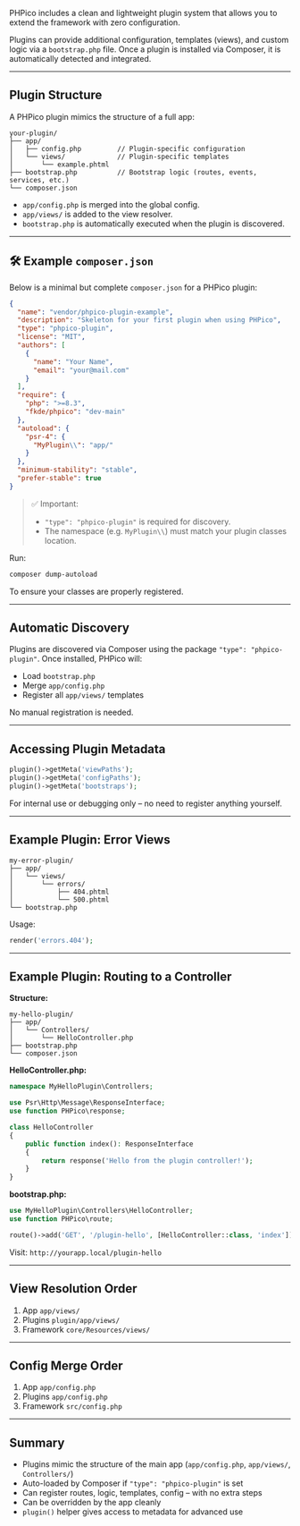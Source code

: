 PHPico includes a clean and lightweight plugin system that allows you to extend the framework with zero configuration.

Plugins can provide additional configuration, templates (views), and custom logic via a `bootstrap.php` file. Once a plugin is installed via Composer, it is automatically detected and integrated.

---

## Plugin Structure

A PHPico plugin mimics the structure of a full app:

```
your-plugin/
├── app/
│   ├── config.php         // Plugin-specific configuration
│   └── views/             // Plugin-specific templates
│       └── example.phtml
├── bootstrap.php          // Bootstrap logic (routes, events, services, etc.)
└── composer.json
```

- `app/config.php` is merged into the global config.
- `app/views/` is added to the view resolver.
- `bootstrap.php` is automatically executed when the plugin is discovered.

---

## 🛠 Example `composer.json`

Below is a minimal but complete `composer.json` for a PHPico plugin:

```json
{
  "name": "vendor/phpico-plugin-example",
  "description": "Skeleton for your first plugin when using PHPico",
  "type": "phpico-plugin",
  "license": "MIT",
  "authors": [
    {
      "name": "Your Name",
      "email": "your@mail.com"
    }
  ],
  "require": {
    "php": ">=8.3",
    "fkde/phpico": "dev-main"
  },
  "autoload": {
    "psr-4": {
      "MyPlugin\\": "app/"
    }
  },
  "minimum-stability": "stable",
  "prefer-stable": true
}
```

> ✅ Important:
> - `"type": "phpico-plugin"` is required for discovery.
> - The namespace (e.g. `MyPlugin\\`) must match your plugin classes location.

Run:

```bash
composer dump-autoload
```

To ensure your classes are properly registered.

---

## Automatic Discovery

Plugins are discovered via Composer using the package `"type": "phpico-plugin"`. Once installed, PHPico will:

- Load `bootstrap.php`
- Merge `app/config.php`
- Register all `app/views/` templates

No manual registration is needed.

---

## Accessing Plugin Metadata

```php
plugin()->getMeta('viewPaths');
plugin()->getMeta('configPaths');
plugin()->getMeta('bootstraps');
```

For internal use or debugging only – no need to register anything yourself.

---

## Example Plugin: Error Views

```plaintext
my-error-plugin/
├── app/
│   └── views/
│       └── errors/
│           ├── 404.phtml
│           └── 500.phtml
└── bootstrap.php
```

Usage:

```php
render('errors.404');
```

---

## Example Plugin: Routing to a Controller

**Structure:**

```
my-hello-plugin/
├── app/
│   └── Controllers/
│       └── HelloController.php
├── bootstrap.php
└── composer.json
```

**HelloController.php:**

```php
namespace MyHelloPlugin\Controllers;

use Psr\Http\Message\ResponseInterface;
use function PHPico\response;

class HelloController
{
    public function index(): ResponseInterface
    {
        return response('Hello from the plugin controller!');
    }
}
```

**bootstrap.php:**

```php
use MyHelloPlugin\Controllers\HelloController;
use function PHPico\route;

route()->add('GET', '/plugin-hello', [HelloController::class, 'index']);
```

Visit: `http://yourapp.local/plugin-hello`

---

## View Resolution Order

1. App `app/views/`
2. Plugins `plugin/app/views/`
3. Framework `core/Resources/views/`

---

## Config Merge Order

1. App `app/config.php`
2. Plugins `app/config.php`
3. Framework `src/config.php`

---

## Summary

- Plugins mimic the structure of the main app (`app/config.php`, `app/views/`, `Controllers/`)
- Auto-loaded by Composer if `"type": "phpico-plugin"` is set
- Can register routes, logic, templates, config – with no extra steps
- Can be overridden by the app cleanly
- `plugin()` helper gives access to metadata for advanced use